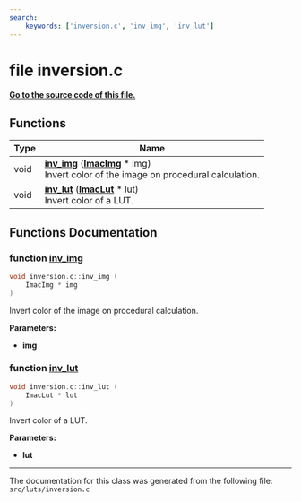 ```yaml
---
search:
    keywords: ['inversion.c', 'inv_img', 'inv_lut']
---
```


# file inversion.c

**[Go to the source code of this file.](inversion_8c_source.md)**
## Functions

|Type|Name|
|-----|-----|
|void|[**inv\_img**](inversion_8c.md#1aabc938477131b28b96a92bbe80403645) (**[ImacImg](struct_imac_img.md)** \* img) <br>Invert color of the image on procedural calculation. |
|void|[**inv\_lut**](inversion_8c.md#1a8daf68ba1f96da77dfd797a9a2363004) (**[ImacLut](struct_imac_lut.md)** \* lut) <br>Invert color of a LUT. |


## Functions Documentation

### function <a id="1aabc938477131b28b96a92bbe80403645" href="#1aabc938477131b28b96a92bbe80403645">inv\_img</a>

```cpp
void inversion.c::inv_img (
    ImacImg * img
)
```

Invert color of the image on procedural calculation. 



**Parameters:**


* **img** 



### function <a id="1a8daf68ba1f96da77dfd797a9a2363004" href="#1a8daf68ba1f96da77dfd797a9a2363004">inv\_lut</a>

```cpp
void inversion.c::inv_lut (
    ImacLut * lut
)
```

Invert color of a LUT. 



**Parameters:**


* **lut** 





----------------------------------------
The documentation for this class was generated from the following file: `src/luts/inversion.c`
